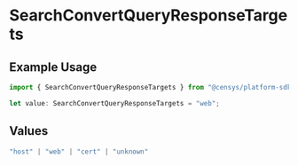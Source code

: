 # SearchConvertQueryResponseTargets

## Example Usage

```typescript
import { SearchConvertQueryResponseTargets } from "@censys/platform-sdk/models/components";

let value: SearchConvertQueryResponseTargets = "web";
```

## Values

```typescript
"host" | "web" | "cert" | "unknown"
```